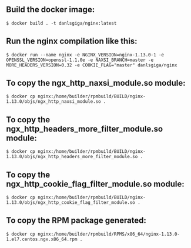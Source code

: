 ## Build the docker image:

`$ docker build . -t danlsgiga/nginx:latest`

## Run the nginx compilation like this:

`$ docker run --name nginx -e NGINX_VERSION=nginx-1.13.0-1 -e OPENSSL_VERSION=openssl-1.1.0e -e NAXSI_BRANCH=master -e MORE_HEADERS_VERSION=0.32 -e COOKIE_FLAG="master" danlsgiga/nginx`

## To copy the ngx_http_naxsi_module.so module:

`$ docker cp nginx:/home/builder/rpmbuild/BUILD/nginx-1.13.0/objs/ngx_http_naxsi_module.so .`

## To copy the ngx_http_headers_more_filter_module.so module:

`$ docker cp nginx:/home/builder/rpmbuild/BUILD/nginx-1.13.0/objs/ngx_http_headers_more_filter_module.so .`

## To copy the ngx_http_cookie_flag_filter_module.so module:

`$ docker cp nginx:/home/builder/rpmbuild/BUILD/nginx-1.13.0/objs/ngx_http_cookie_flag_filter_module.so .`

## To copy the RPM package generated:

`$ docker cp nginx:/home/builder/rpmbuild/RPMS/x86_64/nginx-1.13.0-1.el7.centos.ngx.x86_64.rpm .`
